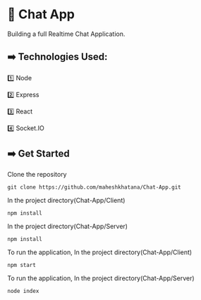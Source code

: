 # :rocket: Chat App

Building a full Realtime Chat Application.


## :arrow_right: Technologies Used:

:one: Node

:two: Express

:three: React

:four: Socket.IO


## :arrow_right: Get Started

Clone the repository

`git clone https://github.com/maheshkhatana/Chat-App.git`

In the project directory(Chat-App/Client)

`npm install`

In the project directory(Chat-App/Server)

`npm install`


To run the application, In the project directory(Chat-App/Client)

`npm start`

To run the application, In the project directory(Chat-App/Server)

`node index`


